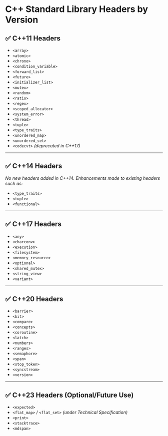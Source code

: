 # C++ Standard Library Headers by Version

## ✅ C++11 Headers
- `<array>`
- `<atomic>`
- `<chrono>`
- `<condition_variable>`
- `<forward_list>`
- `<future>`
- `<initializer_list>`
- `<mutex>`
- `<random>`
- `<ratio>`
- `<regex>`
- `<scoped_allocator>`
- `<system_error>`
- `<thread>`
- `<tuple>`
- `<type_traits>`
- `<unordered_map>`
- `<unordered_set>`
- `<codecvt>` *(deprecated in C++17)*

---

## ✅ C++14 Headers
_No new headers added in C++14. Enhancements made to existing headers such as:_
- `<type_traits>`
- `<tuple>`
- `<functional>`

---

## ✅ C++17 Headers
- `<any>`
- `<charconv>`
- `<execution>`
- `<filesystem>`
- `<memory_resource>`
- `<optional>`
- `<shared_mutex>`
- `<string_view>`
- `<variant>`

---

## ✅ C++20 Headers
- `<barrier>`
- `<bit>`
- `<compare>`
- `<concepts>`
- `<coroutine>`
- `<latch>`
- `<numbers>`
- `<ranges>`
- `<semaphore>`
- `<span>`
- `<stop_token>`
- `<syncstream>`
- `<version>`

---

## ✅ C++23 Headers (Optional/Future Use)
- `<expected>`
- `<flat_map>` / `<flat_set>` *(under Technical Specification)*
- `<print>`
- `<stacktrace>`
- `<mdspan>`
